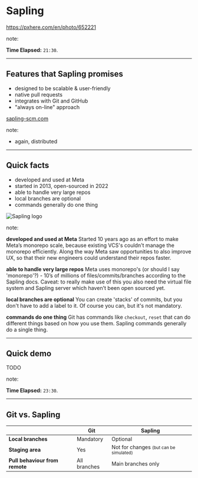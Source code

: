 <!-- .slide: data-background="img/background/usb-sticks.jpg" data-background-color="black" data-background-opacity="0.3"-->

# Sapling

<https://pxhere.com/en/photo/652221>  <!-- .element: class="attribution" -->

note:

**Time Elapsed:** `21:30`.

---

## Features that Sapling promises

<ul>
    <li class="fragment fade-in-then-semi-out">designed to be scalable & user-friendly</li>
    <li class="fragment fade-in-then-semi-out">native pull requests</li>
    <li class="fragment fade-in-then-semi-out">integrates with Git and GitHub</li>
    <li class="fragment fade-in-then-semi-out">"always on-line" approach</li>
</ul>

<a href="https://sapling-scm.com/">sapling-scm.com</a>

note:

* again, distributed

---

## Quick facts

<ul>
    <li class="fragment fade-in-then-semi-out">developed and used at Meta</li>
    <li class="fragment fade-in-then-semi-out">started in 2013, open-sourced in 2022</li>
    <li class="fragment fade-in-then-semi-out">able to handle very large repos</li>
    <li class="fragment fade-in-then-semi-out">local branches are optional</li>
    <li class="fragment fade-in-then-semi-out">commands generally do one thing</li>
</ul>

![Sapling logo](https://sapling-scm.com/img/Sapling_logo-white.svg) <!-- .element: class="no-background" width="30%" -->

note:

**developed and used at Meta**
Started 10 years ago as an effort to make Meta’s monorepo scale, because existing VCS's couldn't manage the monorepo efficiently. 
Along the way Meta saw opportunities to also improve UX, so that their new engineers could understand their repos faster.

**able to handle very large repos**
Meta uses monorepo's (or should I say 'monorepo'?) - 10’s of millions of files/commits/branches according to the Sapling docs. 
Caveat: to really make use of this you also need the virtual file system and Sapling server which haven't been open sourced yet.

**local branches are optional**
You can create 'stacks' of commits, but you don't have to add a label to it.
Of course you can, but it's not mandatory.

**commands do one thing**
Git has commands like `checkout`, `reset` that can do different things based on how you use them.
Sapling commands generally do a single thing.

---

## Quick demo

TODO

note:

**Time Elapsed:** `23:30`.

---

## Git vs. Sapling

<table style="font-size: 100%">
    <thead>
        <tr>
            <th/>
            <th>Git</th>
            <th>Sapling</th>
        </tr>
    </thead>
    <tbody>
        <tr>
            <td><strong>Local branches</strong></td>
            <td>Mandatory</td>
            <td>Optional</td>
        </tr>
        <tr>
            <td><strong>Staging area</strong></td>
            <td>Yes</td>
            <td>Not for changes <small>(but can be simulated)</small></td>
        </tr>                
        <tr>
            <td><strong>Pull behaviour from remote</strong></td>
            <td>All branches</td>
            <td>Main branches only</td>
        </tr>
    </tbody>
</table>